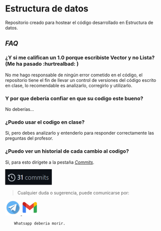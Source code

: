 # Estructura de datos

Repositorio creado para hostear el código desarrollado en Estructura de
datos.

## *FAQ*

### **¿Y si me califican un 1.0 porque escribiste Vector y no Lista? (Me ha pasado :hurtrealbad: )**
No me hago responsable de ningún error cometido en el código, el repositorio tiene el fin de llevar un control 
de versiones del código escrito en clase, lo recomendable es analizarlo, corregirlo y utilizarlo.

### **Y por que deberia confiar en que su codigo este bueno?**
No deberías...

### **¿Puedo usar el codigo en clase?**
Si, pero debes analizarlo y entenderlo para responder correctamente las preguntas del profesor.

### **¿Puedo ver un historial de cada cambio al codigo?**
Si, para esto dirígete a la pestaña [*Commits*](https://github.com/SanssSepUTP/Data/commits/main).

<a href=https://github.com/SanssSepUTP/Data/commits/main>
<img src="img/commits.png" alt="Imagen de commit" width="150" height="50">
</a>

> Cualquier duda o sugerencia, puede comunicarse por:

<a href=https://telegram.me/Deauth>
<img src="img/telegram.png" alt="Logo telegram" width="50" height="50"> 
</a>

<a href=mailto:santiago.sepulveda1@utp.edu.co>
<img src="img/gmail.png" alt="Logo gmail" width="50" height="50"> 
</a>

		Whatsapp deberia morir.
